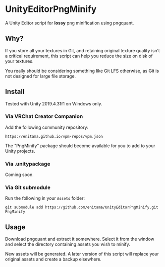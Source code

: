 # UnityEditorPngMinify

A Unity Editor script for **lossy** png minification using pngquant.

## Why?

If you store all your textures in Git, and retaining original texture quality isn't a critical requirement, this script can help you reduce the size on disk of your textures.

You really should be considering something like Git LFS otherwise, as Git is not designed for large file storage.

## Install

Tested with Unity 2019.4.31f1 on Windows only.

### Via VRChat Creator Companion

Add the following community repository:

```
https://enitama.github.io/vpm-repos/vpm.json
```

The "PngMinify" package should become available for you to add to your Unity projects.

### Via .unitypackage

Coming soon.

### Via Git submodule

Run the following in your `Assets` folder:

```
git submodule add https://github.com/enitama/UnityEditorPngMinify.git PngMinify
```

## Usage

Download pngquant and extract it somewhere. Select it from the window and select the directory containing assets you wish to minify.

New assets will be generated. A later version of this script will replace your original assets and create a backup elsewhere.
